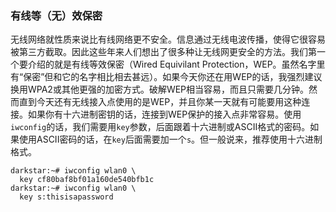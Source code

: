 ### 有线等（无）效保密

无线网络就性质来说比有线网络更不安全。信息通过无线电波传播，使得它很容易被第三方截取。因此这些年来人们想出了很多种让无线网更安全的方法。我们第一个要介绍的就是有线等效保密（Wired Equivilant Protection，WEP。虽然名字里有“保密”但和它的名字相比相去甚远）。如果今天你还在用WEP的话，我强烈建议换用WPA2或其他更强的加密方式。破解WEP相当容易，而且只需要几分钟。然而直到今天还有无线接入点使用的是WEP，并且你某一天就有可能要用这种连接。如果你有十六进制密钥的话，连接到WEP保护的接入点非常容易。使用`iwconfig`的话，我们需要用`key`参数，后面跟着十六进制或ASCII格式的密码。如果使用ASCII密码的话，在`key`后面需要加一个`s`。但一般说来，推荐使用十六进制格式。

```Shell
darkstar:~# iwconfig wlan0 \
  key cf80baf8bf01a160de540bfb1c
darkstar:~# iwconfig wlan0 \
  key s:thisisapassword
```
